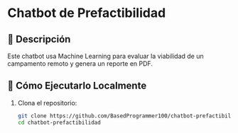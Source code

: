 # Chatbot de Prefactibilidad

## 📌 Descripción
Este chatbot usa Machine Learning para evaluar la viabilidad de un campamento remoto y genera un reporte en PDF.

## 🚀 Cómo Ejecutarlo Localmente
1. Clona el repositorio:
   ```bash
   git clone https://github.com/BasedProgrammer100/chatbot-prefactibilidad.git
   cd chatbot-prefactibilidad
